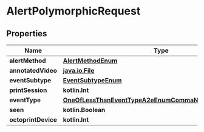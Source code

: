 
# AlertPolymorphicRequest

## Properties
Name | Type | Description | Notes
------------ | ------------- | ------------- | -------------
**alertMethod** | [**AlertMethodEnum**](AlertMethodEnum.md) |  | 
**annotatedVideo** | [**java.io.File**](java.io.File.md) |  | 
**eventSubtype** | [**EventSubtypeEnum**](EventSubtypeEnum.md) |  | 
**printSession** | **kotlin.Int** |  | 
**eventType** | [**OneOfLessThanEventTypeA2eEnumCommaNullEnumGreaterThan**](OneOfLessThanEventTypeA2eEnumCommaNullEnumGreaterThan.md) |  |  [optional]
**seen** | **kotlin.Boolean** |  |  [optional]
**octoprintDevice** | **kotlin.Int** |  |  [optional]



